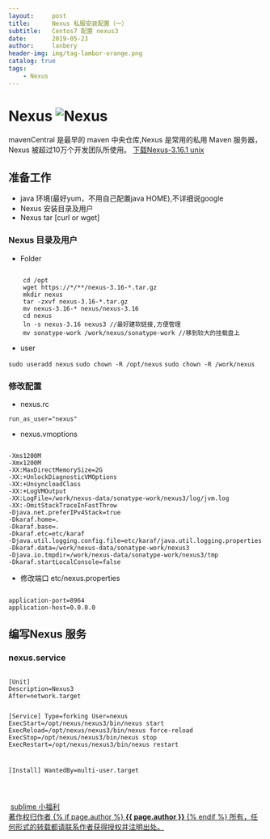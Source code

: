 ```yaml
---
layout:     post
title:      Nexus 私服安装配置（一）
subtitle:   Centos7 配置 nexus3
date:       2019-05-23
author:     lanbery
header-img: img/tag-lambor-orange.png
catalog: true
tags:
    - Nexus	
---
```


# Nexus ![Nexus](https://www.sonatype.com/hs-fs/hubfs/SON_logo_main@2x%20copy%20trimmed.png?width=165&name=SON_logo_main@2x%20copy%20trimmed.png)
<p class="section-indent">
mavenCentral 是最早的 maven 中央仓库,Nexus 是常用的私用 Maven 服务器， Nexus 被超过10万个开发团队所使用。
	<a href="https://sonatype-download.global.ssl.fastly.net/repository/repositoryManager/3/nexus-3.16.1-02-unix.tar.gz" >
	下载Nexus-3.16.1 unix
	</a>
</p>




## 准备工作
  - java 环境(最好yum，不用自己配置java HOME),不详细说google
  - Nexus 安装目录及用户
  - Nexus tar [curl or wget]
### Nexus 目录及用户
  - Folder

<code command>
	cd /opt 
	wget https://*/**/nexus-3.16-*.tar.gz	
	mkdir nexus 
	tar -zxvf nexus-3.16-*.tar.gz  
	mv nexus-3.16-* nexus/nexus-3.16  
	cd nexus  
	ln -s nexus-3.16 nexus3 //最好建软链接,方便管理  
	mv sonatype-work /work/nexus/sonatype-work //移到较大的挂载盘上  
</code>  

  - user

`sudo useradd nexus`
`sudo chown -R /opt/nexus`
`sudo chown -R /work/nexus`


### 修改配置 
  - nexus.rc

` run_as_user="nexus" ` 

  - nexus.vmoptions

<code>
-Xms1200M
-Xmx1200M
-XX:MaxDirectMemorySize=2G
-XX:+UnlockDiagnosticVMOptions
-XX:+UnsyncloadClass
-XX:+LogVMOutput
-XX:LogFile=/work/nexus-data/sonatype-work/nexus3/log/jvm.log
-XX:-OmitStackTraceInFastThrow
-Djava.net.preferIPv4Stack=true
-Dkaraf.home=.
-Dkaraf.base=.
-Dkaraf.etc=etc/karaf
-Djava.util.logging.config.file=etc/karaf/java.util.logging.properties
-Dkaraf.data=/work/nexus-data/sonatype-work/nexus3
-Djava.io.tmpdir=/work/nexus-data/sonatype-work/nexus3/tmp
-Dkaraf.startLocalConsole=false	
</code> 

  - 修改端口 etc/nexus.properties

<code>
application-port=8964
application-host=0.0.0.0
</code>  

## 编写Nexus 服务
### nexus.service

<code>
[Unit]
Description=Nexus3
After=network.target

[Service]
Type=forking
User=nexus
ExecStart=/opt/nexus/nexus3/bin/nexus start
ExecReload=/opt/nexus/nexus3/bin/nexus force-reload
ExecStop=/opt/nexus/nexus3/bin/nexus stop
ExecRestart=/opt/nexus/nexus3/bin/nexus restart

[Install]
WantedBy=multi-user.target

</code>

<html>
<p class="section-indent">
</p>
<img src="">
<p class="section-indent">
</p>
<img src="">
<a href="https://blog.csdn.net/qq_26975307/article/details/89173409">sublime 小福利</a>
<div class="col-lg-8 col-lg-offset-3 col-md-10 col-md-offset-1">
	<div class="pull-right">
		<a href="https://lanbery.github.io/about" target="self" class="copyright-link">
			著作权归作者
			{% if page.author %}
<strong>{{ page.author }}</strong>
			{% endif %}
			所有，任何形式的转载都请联系作者获得授权并注明出处。
		</a>
	</div>
</div>
</html>